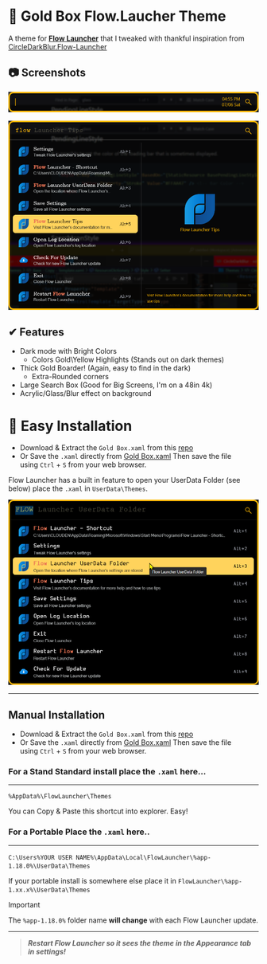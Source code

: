 
# 🎨 Gold Box Flow.Laucher Theme

A theme for **[Flow Launcher](https://github.com/Flow-Launcher/Flow.Launcher)** that I tweaked with thankful inspiration from [CircleDarkBlur.Flow-Launcher](https://github.com/z1nc0r3/CircleDarkBlur.Flow-Launcher)

## 📷 Screenshots

![Empty Search Box](https://raw.githubusercontent.com/indigofairyx/GoldBox.Theme/main/Flow.Launcher_2024-07-06_04-55-03PM_1000x82.png)

![Search Expanded with Preview](https://raw.githubusercontent.com/indigofairyx/GoldBox.Theme/main/Flow.Launcher_2024-07-06_04-54-15PM_1000x753.png)

## ✔ Features

- Dark mode with Bright Colors
	- Colors Gold\\Yellow Highlights (Stands out on dark themes)
- Thick Gold Boarder! (Again, easy to find in the dark)
	- Extra-Rounded corners
- Large Search Box (Good for Big Screens, I'm on a 48in 4k)
- Acrylic/Glass/Blur effect on background

# 💾 Easy Installation 

- Download & Extract the `Gold Box.xaml` from this [repo](https://github.com/indigofairyx/GoldBox.Theme)
- Or Save the `.xaml` directly from [Gold Box.xaml](https://raw.githubusercontent.com/indigofairyx/GoldBox.Theme/main/Gold%20Box.xaml) Then save the file using `Ctrl` + `S` from your web browser.

Flow Launcher has a built in feature to open your UserData Folder (see below) place the `.xaml` in `UserData\Themes`.

![](Flow.Launcher_2024-07-06_06-53-55PM_1000x738.png)

***


## Manual Installation 

- Download & Extract the `Gold Box.xaml` from this [repo](https://github.com/indigofairyx/GoldBox.Theme)
- Or Save the `.xaml` directly from [Gold Box.xaml](https://raw.githubusercontent.com/indigofairyx/GoldBox.Theme/main/Gold%20Box.xaml) Then save the file using `Ctrl` + `S` from your web browser.

### For a Stand Standard install place the `.xaml` here...
***
```
%AppData%\FlowLauncher\Themes
```

You can Copy & Paste this shortcut into explorer. Easy!

### For a Portable Place the `.xaml` here.. 
***
`C:\Users%YOUR USER NAME%\AppData\Local\FlowLauncher\%app-1.18.0%\UserData\Themes`

If your portable install is somewhere else place it in `FlowLauncher\%app-1.xx.x%\UserData\Themes`

> [!IMPORTANT]
> The `%app-1.18.0%` folder name **will change** with each Flow Launcher update.
***
> ***Restart Flow Launcher so it sees the theme in the *Appearance* tab in settings!***

